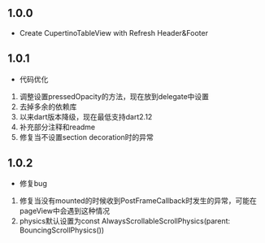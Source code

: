 ## 1.0.0

* Create CupertinoTableView with Refresh Header&Footer

## 1.0.1

* 代码优化

1. 调整设置pressedOpacity的方法，现在放到delegate中设置
2. 去掉多余的依赖库
3. 以来dart版本降级，现在最低支持dart2.12
4. 补充部分注释和readme
5. 修复当不设置section decoration时的异常

## 1.0.2

* 修复bug

1. 修复当没有mounted的时候收到PostFrameCallback时发生的异常，可能在pageView中会遇到这种情况
2. physics默认设置为const AlwaysScrollableScrollPhysics(parent: BouncingScrollPhysics())
